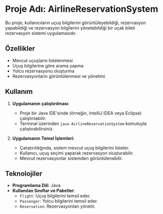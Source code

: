 # Proje Adı: AirlineReservationSystem

Bu proje, kullanıcıların uçuş bilgilerini görüntüleyebildiği, rezervasyon yapabildiği ve rezervasyon bilgilerini yönetebildiği bir uçak bileti rezervasyon sistemi uygulamasıdır.

## Özellikler
- Mevcut uçuşların listelenmesi
- Uçuş bilgilerine göre arama yapma
- Yolcu rezervasyonu oluşturma
- Rezervasyonların görüntülenmesi ve yönetimi

## Kullanım
1. **Uygulamanın çalıştırılması**:
   - Proje bir Java IDE'sinde (örneğin, IntelliJ IDEA veya Eclipse) çalıştırılabilir.
   - Terminal üzerinden `java AirlineReservationSystem` komutuyla çalıştırabilirsiniz.

2. **Uygulamanın Temel İşlemleri**:
   - Çalıştırıldığında, sistem mevcut uçuş bilgilerini listeler.
   - Kullanıcı, uçuş seçimi yaparak rezervasyon oluşturabilir.
   - Mevcut rezervasyonlar sistemden görüntülenebilir.

## Teknolojiler
- **Programlama Dili**: Java
- **Kullanılan Sınıflar ve Paketler**:
  - `Flight`: Uçuş bilgilerini temsil eder.
  - `Passenger`: Yolcu bilgilerini temsil eder.
  - `Reservation`: Rezervasyonları yönetir.


